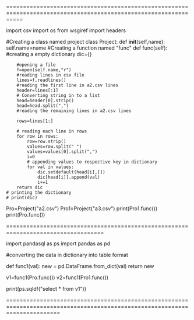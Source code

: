 =================================================================================================================



import csv
import os
from wsgiref import headers 


#Creating a class named project
class Project:
    def __init__(self,name):
        self.name=name
    #Creating a function named "func"
    def func(self):
        #creating a empty dictionary
        dic={}

        #opening a file
        f=open(self.name,"r")
        #reading lines in csv file
        lines=f.readlines()
        #reading the first line in a2.csv lines
        header=lines[:1]
        # Converting string in to a list
        head=header[0].strip()
        head=head.split(",")
        #reading the remaining lines in a2.csv lines

        rows=lines[1:]

        # reading each line in rows
        for row in rows:
            row=row.strip()
            values=row.split(" ")
            values=values[0].split(",")
            i=0
            # appending values to respective key in dictionary
            for val in values:
                dic.setdefault(head[i],[])
                dic[head[i]].append(val)
                i+=1
        return dic
    # printing the dictionary
    # print(dic)

Pro=Project("a2.csv")
Pro1=Project("a3.csv")
print(Pro1.func())
print(Pro.func())

===================================================================================


import pandasql as ps
import pandas as pd
 
 
#converting the data in dictionary into table format 

def func1(val):
    new = pd.DataFrame.from_dict(val)
    return new

v1=func1(Pro.func())
v2=func1(Pro1.func())

print(ps.sqldf("select * from v1"))

============================================================================================================================
